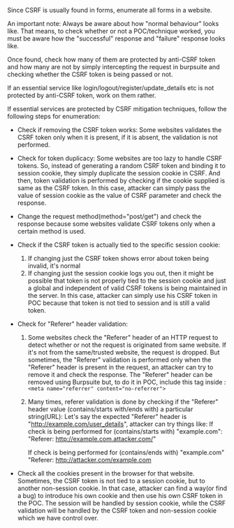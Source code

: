 Since CSRF is usually found in forms, enumerate all forms in a website.

An important note: Always be aware about how "normal behaviour" looks like. That means, to check whether or not a POC/technique worked, you must be aware how the "successful" response and "failure" response looks like.

Once found, check how many of them are protected by anti-CSRF token and 
how many are not by simply intercepting the request in burpsuite and 
checking whether the CSRF token is being passed or not.

If an essential service like login/logout/register/update_details etc 
is not protected by anti-CSRF token, work on them rather.

If essential services are protected by CSRF mitigation techniques, 
follow the following steps for enumeration: 

* Check if removing the CSRF token works: 
Some websites validates the CSRF token only when it is present, if it is absent, the validation is not performed.

* Check for token duplicacy:
Some websites are too lazy to handle CSRF tokens. So, instead of generating a random CSRF token and binding it to session cookie, they simply duplicate the session cookie in CSRF. And then, token validation is performed by checking if the cookie supplied is same as the CSRF token. In this case, attacker can simply pass the value of session cookie as the value of CSRF parameter and check the response.

* Change the request method(method="post/get") and check the response because some websites validate CSRF tokens only when a certain method is used.

* Check if the CSRF token is actually tied to the specific session cookie:
  1. If changing just the CSRF token shows error about token being invalid, it's normal 
  2. If changing just the session cookie logs you out, then it might be possible that token is not properly tied to the session cookie and just a global and independent of valid CSRF tokens is being maintained in the server. In this case, attacker can simply use his CSRF token in POC because that token is not tied to session and is still a valid token.

* Check for "Referer" header validation:
  1. Some websites check the "Referer" header of an HTTP request to detect whether or not the request is originated from same website. If it's not from the same/trusted website, the request is dropped. But sometimes, the "Referer" validation is performed only when the "Referer" header is present in the request, an attacker can try to remove it and check the response. The "Referer" header can be removed using Burpsuite but, to do it in POC, include this tag inside <head>:
  ```<meta name="referrer" content="no-referrer">```

  2. Many times, referer validation is done by checking if the "Referer" header value (contains/starts with/ends with) a particular string(URL):
     Let's say the expected "Referer" header is "http://example.com/user_details", attacker can try things like:
      If check is being performed for (contains/starts with) "example.com":
        "Referer: http://example.com.attacker.com/"

      If check is being performed for (contains/ends with) "example.com"
        "Referer: http://attacker.com/example.com

* Check all the cookies present in the browser for that website. Sometimes, the CSRF token is not tied to a session cookie, but to another non-session cookie. In that case, attacker can find a way(or find a bug) to introduce his own cookie and then use his own CSRF token in the POC. The session will be handled by session cookie, while the CSRF validation will be handled by the CSRF token and non-session cookie which we have control over.
